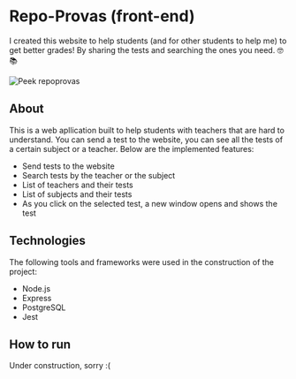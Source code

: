 # Repo-Provas (front-end)
I created this website to help students (and for other students to help me) to get better grades! By sharing the tests and searching the ones you need. 🤓📚

![Peek repoprovas](https://user-images.githubusercontent.com/81389119/129644788-5a35f509-c16d-4127-8192-897f0583db0f.gif)

## About
This is a web apllication built to help students with teachers that are hard to understand. You can send a test to the website, you can see all the tests of a certain subject or a teacher.
Below are the implemented features:

* Send tests to the website
* Search tests by the teacher or the subject
* List of teachers and their tests
* List of subjects and their tests
* As you click on the selected test, a new window opens and shows the test

## Technologies
The following tools and frameworks were used in the construction of the project:

* Node.js
* Express
* PostgreSQL
* Jest

## How to run
Under construction, sorry :(
